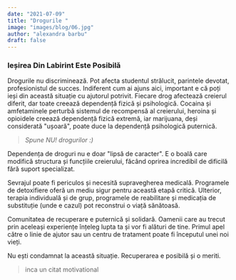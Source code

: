 ```yaml
---
date: "2021-07-09"
title: "Drogurile "
image: "images/blog/06.jpg"
author: "alexandra barbu"
draft: false
---
```


### Ieșirea Din Labirint Este Posibilă

Drogurile nu discriminează. Pot afecta studentul strălucit, parintele devotat, profesionistul de succes. Indiferent cum ai ajuns aici, important e că poți ieși din această situație cu ajutorul potrivit.
Fiecare drog afectează creierul diferit, dar toate creează dependență fizică și psihologică. Cocaina și amfetaminele perturbă sistemul de recompensă al creierului, heroina și opioidele creează dependență fizică extremă, iar marijuana, deși considerată "ușoară", poate duce la dependență psihologică puternică.

> <cite>Spune NU! drogurilor :) </cite>

Dependența de droguri nu e doar "lipsă de caracter". E o boală care modifică structura și funcțiile creierului, făcând oprirea incredibil de dificilă fără suport specializat.

Sevrajul poate fi periculos și necesită supravegherea medicală. Programele de detoxifiere oferă un mediu sigur pentru această etapă critică. Ulterior, terapia individuală și de grup, programele de reabilitare și medicația de substituție (unde e cazul) pot reconstrui o viață sănătoasă.

Comunitatea de recuperare e puternică și solidară. Oamenii care au trecut prin aceleași experiențe înțeleg lupta ta și vor fi alături de tine. Primul apel către o linie de ajutor sau un centru de tratament poate fi începutul unei noi vieți.

Nu ești condamnat la această situație. Recuperarea e posibilă și o meriti.

> inca un citat motivational

